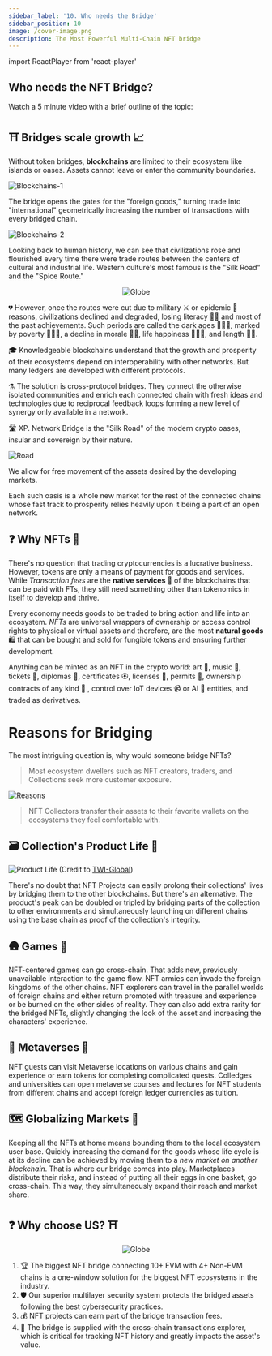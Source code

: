 ```yaml
---
sidebar_label: '10. Who needs the Bridge'
sidebar_position: 10
image: /cover-image.png
description: The Most Powerful Multi-Chain NFT bridge
---
```



import ReactPlayer from 'react-player'

## Who needs the NFT Bridge?

Watch a 5 minute video with a brief outline of the topic:
<ReactPlayer playing controls url='https://www.youtube.com/watch?v=p21pCEvyDQw' />

## ⛩️ Bridges scale growth 📈
Without token bridges, **blockchains** are limited to their ecosystem like islands or oases. Assets cannot leave or enter the community boundaries. 

![Blockchains-1](../../static/img/../../src/pages/img/why/Islands.png)

The bridge opens the gates for the "foreign goods," turning trade into "international" geometrically increasing the number of transactions with every bridged chain.

![Blockchains-2](../../static/img/../../src/pages/img/why/bridged.png)

Looking back to human history, we can see that civilizations rose and flourished every time there were trade routes between the centers of cultural and industrial life. Western culture's most famous is the "Silk Road" and the "Spice Route." 

<center>

![Globe](../../src/pages/img/why/historical_routes.png)

</center>

💔 However, once the routes were cut due to military ⚔️ or epidemic 🦠 reasons, civilizations declined and degraded, losing literacy ✍🏻 and most of the past achievements. Such periods are called the dark ages 🧙🏼‍♂️, marked by poverty 🤷🏼‍♀️, a decline in morale 🧟‍♂️, life happiness 🧚🏼‍♀️, and length 👴🏻.

🎓 Knowledgeable blockchains understand that the growth and prosperity of their ecosystems depend on interoperability with other networks. But many ledgers are developed with different protocols.

⚗️ The solution is cross-protocol bridges. They connect the otherwise isolated communities and enrich each connected chain with fresh ideas and technologies due to reciprocal feedback loops forming a new level of synergy only available in a network.

🛣️ XP. Network Bridge is the "Silk Road" of the modern crypto oases, insular and sovereign by their nature. 

![Road](../../src/pages/img/why/trade_route.png)

We allow for free movement of the assets desired by the developing markets.

Each such oasis is a whole new market for the rest of the connected chains whose fast track to prosperity relies heavily upon it being a part of an open network.

## ❓ Why NFTs 🪬
There's no question that trading cryptocurrencies is a lucrative business. However, tokens are only a means of payment for goods and services. While *Transaction fees* are the **native services** 🚖 of the blockchains that can be paid with FTs, they still need something other than tokenomics in itself to develop and thrive. 

Every economy needs goods to be traded to bring action and life into an ecosystem. *NFTs* are universal wrappers of ownership or access control rights to physical or virtual assets and therefore, are the most **natural goods** 🛍️ that can be bought and sold for fungible tokens and ensuring further development. 

Anything can be minted as an NFT in the crypto world: art 🎨, music 🎻, tickets 🎫, diplomas 📜, certificates 🏵️, licenses 📑, permits 📃, ownership contracts of any kind 💼 , control over IoT devices 📹 or AI 🧠 entities, and traded as derivatives.

# Reasons for Bridging

The most intriguing question is, why would someone bridge NFTs?

> Most ecosystem dwellers such as NFT creators, traders, and Collections seek more customer exposure.

![Reasons](../../src/pages/img/why/bridging_reasons.png)

> NFT Collectors transfer their assets to their favorite wallets on the ecosystems they feel comfortable with.

## 🗃️ Collection's Product Life 🛒
![Product Life](../../static/img/LifeCycle.jpeg) (Credit to [TWI-Global](https://www.twi-global.com/technical-knowledge/faqs/what-is-a-product-life-cycle))<br/>

There's no doubt that NFT Projects can easily prolong their collections' lives by bridging them to the other blockchains. But there's an alternative. The product's peak can be doubled or tripled by bridging parts of the collection to other environments and simultaneously launching on different chains using the base chain as proof of the collection's integrity.

## 🛖 Games 🏰
NFT-centered games can go cross-chain. That adds new, previously unavailable interaction to the game flow. NFT armies can invade the foreign kingdoms of the other chains. NFT explorers can travel in the parallel worlds of foreign chains and either return promoted with treasure and experience or be burned on the other sides of reality. They can also add extra rarity for the bridged NFTs, slightly changing the look of the asset and increasing the characters' experience.

## 🔮 Metaverses 🪩
NFT guests can visit Metaverse locations on various chains and gain experience or earn tokens for completing complicated quests. Colledges and universities can open metaverse courses and lectures for NFT students from different chains and accept foreign ledger currencies as tuition.

## 🗺️ Globalizing Markets 🏪
Keeping all the NFTs at home means bounding them to the local ecosystem user base. Quickly increasing the demand for the goods whose life cycle is at its decline can be achieved by moving them to a *new market on another blockchain*. That is where our bridge comes into play. Marketplaces distribute their risks, and instead of putting all their eggs in one basket, go cross-chain. This way, they simultaneously expand their reach and market share.

## ❓ Why choose US? ⛩️ 

<center>

![Globe](../../src/pages/img/why/why_xp.png)

</center>

1. 🏆 The biggest NFT bridge connecting 10+ EVM with 4+ Non-EVM chains is a one-window solution for the biggest NFT ecosystems in the industry. 
2. 🛡️ Our superior multilayer security system protects the bridged assets following the best cybersecurity practices.
3. 💰 NFT projects can earn part of the bridge transaction fees.
4. 🔬 The bridge is supplied with the cross-chain transactions explorer, which is critical for tracking NFT history and greatly impacts the asset's value.

